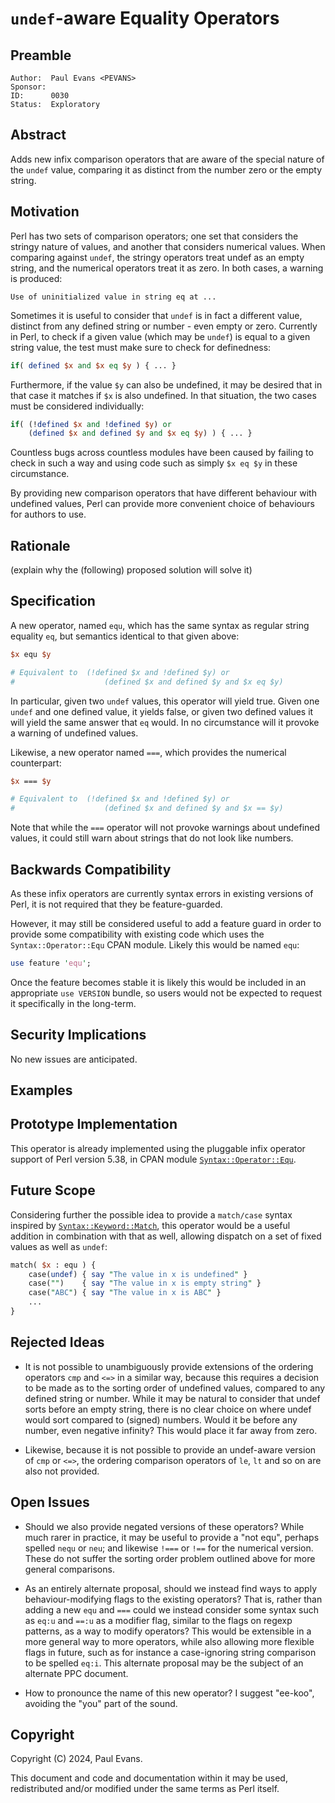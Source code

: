 # `undef`-aware Equality Operators

## Preamble

    Author:  Paul Evans <PEVANS>
    Sponsor:
    ID:      0030
    Status:  Exploratory

## Abstract

Adds new infix comparison operators that are aware of the special nature of the `undef` value, comparing it as distinct from the number zero or the empty string.

## Motivation

Perl has two sets of comparison operators; one set that considers the stringy nature of values, and another that considers numerical values. When comparing against `undef`, the stringy operators treat undef as an empty string, and the numerical operators treat it as zero. In both cases, a warning is produced:

```
Use of uninitialized value in string eq at ...
```

Sometimes it is useful to consider that `undef` is in fact a different value, distinct from any defined string or number - even empty or zero. Currently in Perl, to check if a given value (which may be `undef`) is equal to a given string value, the test must make sure to check for definedness:

```perl
if( defined $x and $x eq $y ) { ... }
```

Furthermore, if the value `$y` can also be undefined, it may be desired that in that case it matches if `$x` is also undefined. In that situation, the two cases must be considered individually:

```perl
if( (!defined $x and !defined $y) or
    (defined $x and defined $y and $x eq $y) ) { ... }
```

Countless bugs across countless modules have been caused by failing to check in such a way and using code such as simply `$x eq $y` in these circumstance.

By providing new comparison operators that have different behaviour with undefined values, Perl can provide more convenient choice of behaviours for authors to use.

## Rationale

(explain why the (following) proposed solution will solve it)

## Specification

A new operator, named `equ`, which has the same syntax as regular string equality `eq`, but semantics identical to that given above:

```perl
$x equ $y

# Equivalent to  (!defined $x and !defined $y) or 
#                    (defined $x and defined $y and $x eq $y)
```

In particular, given two `undef` values, this operator will yield true. Given one `undef` and one defined value, it yields false, or given two defined values it will yield the same answer that `eq` would. In no circumstance will it provoke a warning of undefined values.

Likewise, a new operator named `===`, which provides the numerical counterpart:

```perl
$x === $y

# Equivalent to  (!defined $x and !defined $y) or 
#                    (defined $x and defined $y and $x == $y)
```

Note that while the `===` operator will not provoke warnings about undefined values, it could still warn about strings that do not look like numbers.

## Backwards Compatibility

As these infix operators are currently syntax errors in existing versions of Perl, it is not required that they be feature-guarded.

However, it may still be considered useful to add a feature guard in order to provide some compatibility with existing code which uses the `Syntax::Operator::Equ` CPAN module. Likely this would be named `equ`:

```perl
use feature 'equ';
```

Once the feature becomes stable it is likely this would be included in an appropriate `use VERSION` bundle, so users would not be expected to request it specifically in the long-term.

## Security Implications

No new issues are anticipated.

## Examples

## Prototype Implementation

This operator is already implemented using the pluggable infix operator support of Perl version 5.38, in CPAN module [`Syntax::Operator::Equ`](https://metacpan.org/pod/Syntax::Operator::Equ).

## Future Scope

Considering further the possible idea to provide a `match/case` syntax inspired by [`Syntax::Keyword::Match`](https://metacpan.org/pod/Syntax::Keyword::Match), this operator would be a useful addition in combination with that as well, allowing dispatch on a set of fixed values as well as `undef`:

```perl
match( $x : equ ) {
    case(undef) { say "The value in x is undefined" }
    case("")    { say "The value in x is empty string" }
    case("ABC") { say "The value in x is ABC" }
    ...
}
```

## Rejected Ideas

* It is not possible to unambiguously provide extensions of the ordering operators `cmp` and `<=>` in a similar way, because this requires a decision to be made as to the sorting order of undefined values, compared to any defined string or number. While it may be natural to consider that undef sorts before an empty string, there is no clear choice on where undef would sort compared to (signed) numbers. Would it be before any number, even negative infinity? This would place it far away from zero.

* Likewise, because it is not possible to provide an undef-aware version of `cmp` or `<=>`, the ordering comparison operators of `le`, `lt` and so on are also not provided.

## Open Issues

* Should we also provide negated versions of these operators? While much rarer in practice, it may be useful to provide a "not equ", perhaps spelled `nequ` or `neu`; and likewise `!===` or `!==` for the numerical version. These do not suffer the sorting order problem outlined above for more general comparisons.

* As an entirely alternate proposal, should we instead find ways to apply behaviour-modifying flags to the existing operators? That is, rather than adding a new `equ` and `===` could we instead consider some syntax such as `eq:u` and `==:u` as a modifier flag, similar to the flags on regexp patterns, as a way to modify operators? This would be extensible in a more general way to more operators, while also allowing more flexible flags in future, such as for instance a case-ignoring string comparison to be spelled `eq:i`. This alternate proposal may be the subject of an alternate PPC document.

* How to pronounce the name of this new operator? I suggest "ee-koo", avoiding the "you" part of the sound.

## Copyright

Copyright (C) 2024, Paul Evans.

This document and code and documentation within it may be used, redistributed and/or modified under the same terms as Perl itself.
